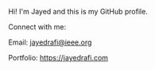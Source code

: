 <p>Hi! I'm Jayed and this is my GitHub profile.</p>
<p>Connect with me:</p>
<p>Email: <a href="mailto:jayedrafi@ieee.org">jayedrafi@ieee.org</a></p>
<p>Portfolio: <a href="https://jayedrafi.com">https://jayedrafi.com</a></p>

